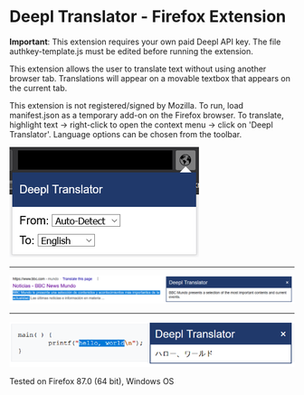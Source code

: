 # Deepl Translator - Firefox Extension

**Important**: This extension requires your own paid Deepl API key. The file authkey-template.js must be edited before running the extension.


This extension allows the user to translate text without using another browser tab. Translations will appear on a movable textbox that appears on the current tab.


This extension is not registered/signed by Mozilla. To run, load manifest.json as a temporary add-on on the Firefox browser. To translate, highlight text -> right-click to open the context menu -> click on 'Deepl Translator'. Language options can be chosen from the toolbar.


![popup](https://github.com/hermancai/deepl_moz_ext/blob/main/screenshots/popup.png?raw=true)
_____
![textbox 1](https://github.com/hermancai/deepl_moz_ext/blob/main/screenshots/textbox1.png?raw=true)
_____
![textbox 2](https://github.com/hermancai/deepl_moz_ext/blob/main/screenshots/textbox2.png?raw=true)


Tested on Firefox 87.0 (64 bit), Windows OS
